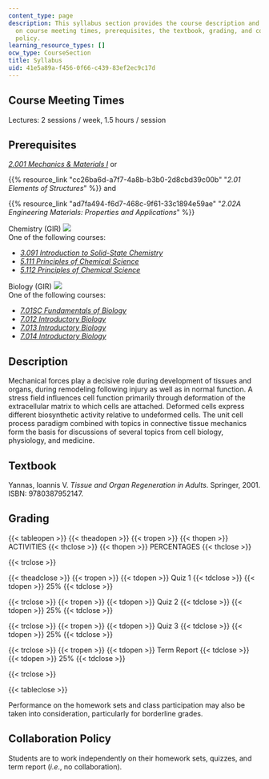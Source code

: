 ```yaml
---
content_type: page
description: This syllabus section provides the course description and information
  on course meeting times, prerequisites, the textbook, grading, and collaboration
  policy.
learning_resource_types: []
ocw_type: CourseSection
title: Syllabus
uid: 41e5a89a-f456-0f66-c439-83ef2ec9c17d
---
```


Course Meeting Times
--------------------

Lectures: 2 sessions / week, 1.5 hours / session

Prerequisites
-------------

[_2.001 Mechanics & Materials I_](/courses/2-001-mechanics-materials-i-fall-2006) or

{{% resource_link "cc26ba6d-a7f7-4a8b-b3b0-2d8cbd39c00b" "_2.01 Elements of Structures_" %}} and

{{% resource_link "ad7fa494-f6d7-468c-9f61-33c1894e59ae" "_2.02A Engineering Materials: Properties and Applications_" %}}

Chemistry (GIR) ![](/images/educator/icon-question-gir.png)  
One of the following courses:

*   [_3.091 Introduction to Solid-State Chemistry_](/courses/3-091sc-introduction-to-solid-state-chemistry-fall-2010)
*   [_5.111 Principles of Chemical Science_](/courses/5-111-principles-of-chemical-science-fall-2008)
*   [_5.112 Principles of Chemical Science_](/courses/5-112-principles-of-chemical-science-fall-2005)

Biology (GIR) ![](/images/educator/icon-question-gir.png)  
One of the following courses:

*   [_7.01SC Fundamentals of Biology_](/courses/7-01sc-fundamentals-of-biology-fall-2011)
*   [_7.012 Introductory Biology_](/courses/7-012-introduction-to-biology-fall-2004)
*   [_7.013 Introductory Biology_](/courses/7-013-introductory-biology-spring-2013)
*   [_7.014 Introductory Biology_](/courses/7-014-introductory-biology-spring-2005)

Description
-----------

Mechanical forces play a decisive role during development of tissues and organs, during remodeling following injury as well as in normal function. A stress field influences cell function primarily through deformation of the extracellular matrix to which cells are attached. Deformed cells express different biosynthetic activity relative to undeformed cells. The unit cell process paradigm combined with topics in connective tissue mechanics form the basis for discussions of several topics from cell biology, physiology, and medicine.

Textbook
--------

Yannas, Ioannis V. _Tissue and Organ Regeneration in Adults_. Springer, 2001. ISBN: 9780387952147.

Grading
-------

{{< tableopen >}}
{{< theadopen >}}
{{< tropen >}}
{{< thopen >}}
ACTIVITIES
{{< thclose >}}
{{< thopen >}}
PERCENTAGES
{{< thclose >}}

{{< trclose >}}

{{< theadclose >}}
{{< tropen >}}
{{< tdopen >}}
Quiz 1
{{< tdclose >}}
{{< tdopen >}}
25%
{{< tdclose >}}

{{< trclose >}}
{{< tropen >}}
{{< tdopen >}}
Quiz 2
{{< tdclose >}}
{{< tdopen >}}
25%
{{< tdclose >}}

{{< trclose >}}
{{< tropen >}}
{{< tdopen >}}
Quiz 3
{{< tdclose >}}
{{< tdopen >}}
25%
{{< tdclose >}}

{{< trclose >}}
{{< tropen >}}
{{< tdopen >}}
Term Report
{{< tdclose >}}
{{< tdopen >}}
25%
{{< tdclose >}}

{{< trclose >}}

{{< tableclose >}}

Performance on the homework sets and class participation may also be taken into consideration, particularly for borderline grades.

Collaboration Policy
--------------------

Students are to work independently on their homework sets, quizzes, and term report (_i.e_., no collaboration).